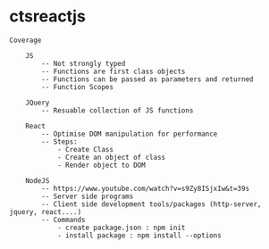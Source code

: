 # ctsreactjs

    Coverage

        JS
            -- Not strongly typed
            -- Functions are first class objects
            -- Functions can be passed as parameters and returned
            -- Function Scopes

        JQuery
            -- Resuable collection of JS functions

        React
            -- Optimise DOM manipulation for performance
            -- Steps:
                - Create Class
                - Create an object of class
                - Render object to DOM

        NodeJS
            -- https://www.youtube.com/watch?v=s9Zy8ISjxIw&t=39s
            -- Server side programs
            -- Client side development tools/packages (http-server, jquery, react....)
            -- Commands
                - create package.json : npm init
                - install package : npm install --options
            
